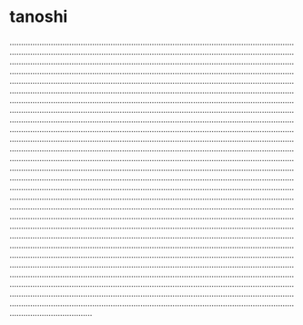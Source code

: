 # tanoshi

....................................................................................................................................................................................................................................................................................................................................................................................................................................................................................................................................................................................................................................................................................................................................................................................................................................................................................................................................................................................................................................................................................................................................................................................................................................................................................................................................................................................................................................................................................................................................................................................................................................................................................................................................................................................................................................................................................................................................................................................................................................................................................................................................................................................................................................................................................................................................................................................................................................................................................................................................................................................................................................................................................................................................................................................................................................................................................................................................................................................................................................................................................................................................................................................................................................................................................................................................................................................................................................................................................................................................................................................................................................................
